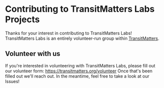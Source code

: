# Contributing to TransitMatters Labs Projects

Thanks for your interest in contributing to TransitMatters Labs! TransitMatters Labs is an entirely volunteer-run group within [TransitMatters](https://transitmatters.org/).

## Volunteer with us

If you're interested in volunteering with TransitMatters Labs, please fill out our volunteer form: https://transitmatters.org/volunteer
Once that's been filled out we'll reach out. In the meantime, feel free to take a look at our Issues!
